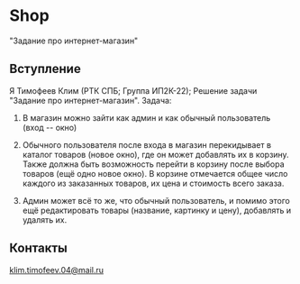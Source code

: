 # Shop
"Задание про интернет-магазин"
## Вступление
Я Тимофеев Клим (РТК СПБ; Группа ИП2К-22); Решение задачи "Задание про интернет-магазин". 
Задача:
1. В магазин можно зайти как админ и как обычный пользователь (вход -- окно)

2. Обычного пользователя после входа в магазин перекидывает в каталог товаров (новое окно), где он может добавлять их в корзину. Также должна быть возможность перейти в корзину после выбора товаров (ещё одно новое окно). В корзине отмечается общее число каждого из заказанных товаров, их цена и стоимость всего заказа.

3. Админ может всё то же, что обычный пользователь, и помимо этого ещё редактировать товары (название, картинку и цену), добавлять и удалять их.
## Контакты
klim.timofeev.04@mail.ru
